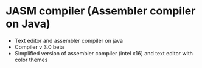# JASM compiler (Assembler compiler on Java)
* Text editor and assembler compiler on java
* Compiler v 3.0 beta
* Simplified version of assembler compiler (intel x16) and text editor with color themes
